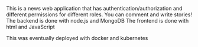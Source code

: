 This is a news web application that has authentication/authorization and different permissions for different roles.
You can comment and write stories! 
The backend is done with node.js and MongoDB
The frontend is done with html and JavaScript

This was eventually deployed with docker and kubernetes
